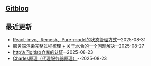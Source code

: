 ## [Gitblog](https://silver-blinder.github.io/GitBlog/)

## 最近更新
- [React-imvc、Remesh、Pure-model的状态管理方式](https://github.com/silver-blinder/GitBlog/issues/4)--2025-08-31
- [服务端渲染完整过程梳理 + 关于水合的一个问题解决](https://github.com/silver-blinder/GitBlog/issues/3)--2025-08-27
- [http访问gitlab仓库的认证](https://github.com/silver-blinder/GitBlog/issues/2)--2025-08-23
- [Charles原理（代理服务器原理）](https://github.com/silver-blinder/GitBlog/issues/1)--2025-08-23

